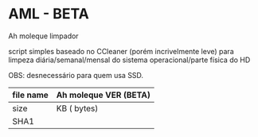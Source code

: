 # AML - BETA

Ah moleque limpador

script simples baseado no CCleaner (porém incrivelmente leve) para limpeza diária/semanal/mensal do sistema operacional/parte física do HD 

OBS: desnecessário para quem usa SSD.

file name|Ah moleque VER (BETA)
:---|:---
size| KB ( bytes)
SHA1|
